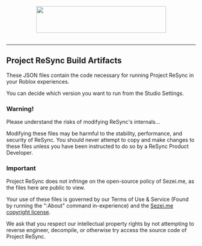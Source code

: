 <div align=center><img src="![image](https://user-images.githubusercontent.com/52339239/162236171-f9b8f185-ccb2-477b-bb2a-58769c6af280.png)" height="71" width="345"></div><br>

<hr>

## Project ReSync Build Artifacts
These JSON files contain the code necessary for running Project ReSync in your Roblox experiences.

You can decide which version you want to run from the Studio Settings.

### Warning!
Please understand the risks of modifying ReSync's internals...

Modifying these files may be harmful to the stability, performance, and security of ReSync. You should never attempt to copy and make changes to these files unless you have been instructed to do so by a ReSync Product Developer.

### Important
Project ReSync does not infringe on the open-source policy of Sezei.me, as the files here are public to view.

Your use of these files is governed by our Terms of Use & Service (Found by running the ":About" command in-experience) and the <a href="https://github.com/MasterKingSirPlease/ProjectReSync/blob/main/Sezei.me%20Disclaimers.md">Sezei.me copyright license</a>.

We ask that you respect our intellectual property rights by not attempting to reverse engineer, decompile, or otherwise try access the source code of Project ReSync.
